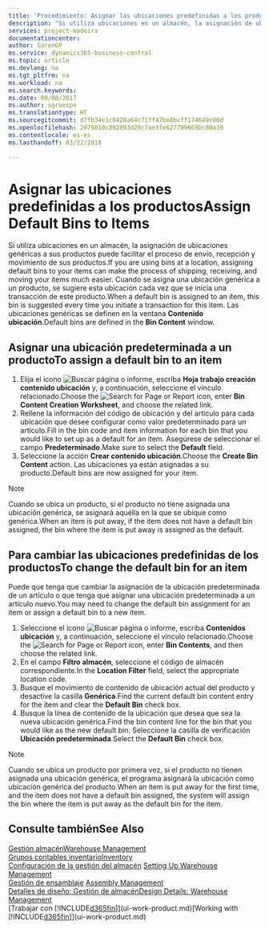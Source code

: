 ```yaml
---
title: 'Procedimiento: Asignar las ubicaciones predefinidas a los productos | Documentos de Microsoft'
description: "Si utiliza ubicaciones en un almacén, la asignación de ubicaciones genéricas a sus productos puede facilitar el proceso de envío, recepción y movimiento de sus productos. Cuando se asigna una ubicación genérica a un producto, se sugiere esta ubicación cada vez que se inicia una transacción de este producto."
services: project-madeira
documentationcenter: 
author: SorenGP
ms.service: dynamics365-business-central
ms.topic: article
ms.devlang: na
ms.tgt_pltfrm: na
ms.workload: na
ms.search.keywords: 
ms.date: 09/08/2017
ms.author: sgroespe
ms.translationtype: HT
ms.sourcegitcommit: d7fb34e1c9428a64c71ff47be8bcff174649c00d
ms.openlocfilehash: 2075010c892893d28c7ae3fe627709669bc80a38
ms.contentlocale: es-es
ms.lasthandoff: 03/22/2018

---
```

# <a name="assign-default-bins-to-items"></a><span data-ttu-id="2d6d9-104">Asignar las ubicaciones predefinidas a los productos</span><span class="sxs-lookup"><span data-stu-id="2d6d9-104">Assign Default Bins to Items</span></span>
<span data-ttu-id="2d6d9-105">Si utiliza ubicaciones en un almacén, la asignación de ubicaciones genéricas a sus productos puede facilitar el proceso de envío, recepción y movimiento de sus productos.</span><span class="sxs-lookup"><span data-stu-id="2d6d9-105">If you are using bins at a location, assigning default bins to your items can make the process of shipping, receiving, and moving your items much easier.</span></span> <span data-ttu-id="2d6d9-106">Cuando se asigna una ubicación genérica a un producto, se sugiere esta ubicación cada vez que se inicia una transacción de este producto.</span><span class="sxs-lookup"><span data-stu-id="2d6d9-106">When a default bin is assigned to an item, this bin is suggested every time you initiate a transaction for this item.</span></span> <span data-ttu-id="2d6d9-107">Las ubicaciones genéricas se definen en la ventana **Contenido ubicación**.</span><span class="sxs-lookup"><span data-stu-id="2d6d9-107">Default bins are defined in the **Bin Content** window.</span></span>  

## <a name="to-assign-a-default-bin-to-an-item"></a><span data-ttu-id="2d6d9-108">Asignar una ubicación predeterminada a un producto</span><span class="sxs-lookup"><span data-stu-id="2d6d9-108">To assign a default bin to an item</span></span>
1.  <span data-ttu-id="2d6d9-109">Elija el icono ![Buscar página o informe](media/ui-search/search_small.png "icono Buscar página o informe"), escriba **Hoja trabajo creación contenido ubicación** y, a continuación, seleccione el vínculo relacionado.</span><span class="sxs-lookup"><span data-stu-id="2d6d9-109">Choose the ![Search for Page or Report](media/ui-search/search_small.png "Search for Page or Report icon") icon, enter **Bin Content Creation Worksheet**, and choose the related link.</span></span>  
2.  <span data-ttu-id="2d6d9-110">Rellene la información del código de ubicación y del artículo para cada ubicación que desee configurar como valor predeterminado para un artículo.</span><span class="sxs-lookup"><span data-stu-id="2d6d9-110">Fill in the bin code and item information for each bin that you would like to set up as a default for an item.</span></span> <span data-ttu-id="2d6d9-111">Asegúrese de seleccionar el campo **Predeterminado**.</span><span class="sxs-lookup"><span data-stu-id="2d6d9-111">Make sure to select the **Default** field.</span></span>  
3.  <span data-ttu-id="2d6d9-112">Seleccione la acción **Crear contenido ubicación**.</span><span class="sxs-lookup"><span data-stu-id="2d6d9-112">Choose the **Create Bin Content** action.</span></span> <span data-ttu-id="2d6d9-113">Las ubicaciones ya están asignadas a su producto.</span><span class="sxs-lookup"><span data-stu-id="2d6d9-113">Default bins are now assigned for your item.</span></span>  

> [!NOTE]  
>  <span data-ttu-id="2d6d9-114">Cuando se ubica un producto, si el producto no tiene asignada una ubicación genérica, se asignará aquélla en la que se ubique como genérica.</span><span class="sxs-lookup"><span data-stu-id="2d6d9-114">When an item is put away, if the item does not have a default bin assigned, the bin where the item is put away is assigned as the default.</span></span>  

## <a name="to-change-the-default-bin-for-an-item"></a><span data-ttu-id="2d6d9-115">Para cambiar las ubicaciones predefinidas de los productos</span><span class="sxs-lookup"><span data-stu-id="2d6d9-115">To change the default bin for an item</span></span>  
<span data-ttu-id="2d6d9-116">Puede que tenga que cambiar la asignación de la ubicación predeterminada de un artículo o que tenga que asignar una ubicación predeterminada a un artículo nuevo.</span><span class="sxs-lookup"><span data-stu-id="2d6d9-116">You may need to change the default bin assignment for an item or assign a default bin to a new item.</span></span>    
1.  <span data-ttu-id="2d6d9-117">Seleccione el icono ![Buscar página o informe](media/ui-search/search_small.png "icono Buscar página o informe"), escriba **Contenidos ubicación** y, a continuación, seleccione el vínculo relacionado.</span><span class="sxs-lookup"><span data-stu-id="2d6d9-117">Choose the ![Search for Page or Report](media/ui-search/search_small.png "Search for Page or Report icon") icon, enter **Bin Contents**, and then choose the related link.</span></span>  
2.  <span data-ttu-id="2d6d9-118">En el campo **Filtro almacén**, seleccione el código de almacén correspondiente.</span><span class="sxs-lookup"><span data-stu-id="2d6d9-118">In the **Location Filter** field, select the appropriate location code.</span></span>  
3.  <span data-ttu-id="2d6d9-119">Busque el movimiento de contenido de ubicación actual del producto y desactive la casilla **Genérica**.</span><span class="sxs-lookup"><span data-stu-id="2d6d9-119">Find the current default bin content entry for the item and clear the **Default Bin** check box.</span></span>  
4.  <span data-ttu-id="2d6d9-120">Busque la línea de contenido de la ubicación que desea que sea la nueva ubicación genérica.</span><span class="sxs-lookup"><span data-stu-id="2d6d9-120">Find the bin content line for the bin that you would like as the new default bin.</span></span> <span data-ttu-id="2d6d9-121">Seleccione la casilla de verificación **Ubicación predeterminada**.</span><span class="sxs-lookup"><span data-stu-id="2d6d9-121">Select the **Default Bin** check box.</span></span>  

> [!NOTE]  
>  <span data-ttu-id="2d6d9-122">Cuando se ubica un producto por primera vez, si el producto no tienen asignada una ubicación genérica, el programa asignará la ubicación como ubicación genérica del producto.</span><span class="sxs-lookup"><span data-stu-id="2d6d9-122">When an item is put away for the first time, and the item does not have a default bin assigned, the system will assign the bin where the item is put away as the default bin for the item.</span></span>  

## <a name="see-also"></a><span data-ttu-id="2d6d9-123">Consulte también</span><span class="sxs-lookup"><span data-stu-id="2d6d9-123">See Also</span></span>  
[<span data-ttu-id="2d6d9-124">Gestión almacén</span><span class="sxs-lookup"><span data-stu-id="2d6d9-124">Warehouse Management</span></span>](warehouse-manage-warehouse.md)  
[<span data-ttu-id="2d6d9-125">Grupos contables inventario</span><span class="sxs-lookup"><span data-stu-id="2d6d9-125">Inventory</span></span>](inventory-manage-inventory.md)  
<span data-ttu-id="2d6d9-126">[Configuración de la gestión del almacén](warehouse-setup-warehouse.md)   </span><span class="sxs-lookup"><span data-stu-id="2d6d9-126">[Setting Up Warehouse Management](warehouse-setup-warehouse.md)   </span></span>  
<span data-ttu-id="2d6d9-127">[Gestión de ensamblaje](assembly-assemble-items.md)  </span><span class="sxs-lookup"><span data-stu-id="2d6d9-127">[Assembly Management](assembly-assemble-items.md)  </span></span>  
[<span data-ttu-id="2d6d9-128">Detalles de diseño: Gestión de almacén</span><span class="sxs-lookup"><span data-stu-id="2d6d9-128">Design Details: Warehouse Management</span></span>](design-details-warehouse-management.md)  
<span data-ttu-id="2d6d9-129">[Trabajar con [!INCLUDE[d365fin](includes/d365fin_md.md)]](ui-work-product.md)</span><span class="sxs-lookup"><span data-stu-id="2d6d9-129">[Working with [!INCLUDE[d365fin](includes/d365fin_md.md)]](ui-work-product.md)</span></span>

